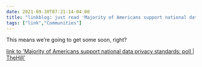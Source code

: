 ```yaml
---
date: 2021-09-30T07:21:14-04:00
title: "linkblog: just read 'Majority of Americans support national data privacy standards: poll | TheHill'"
tags: ["link","Communities"]
---
```

This means we’re going to get some soon, right?
 
[link to 'Majority of Americans support national data privacy standards: poll | TheHill'](https://thehill.com/policy/technology/572607-majority-of-americans-support-national-data-privacy-standards-poll)
